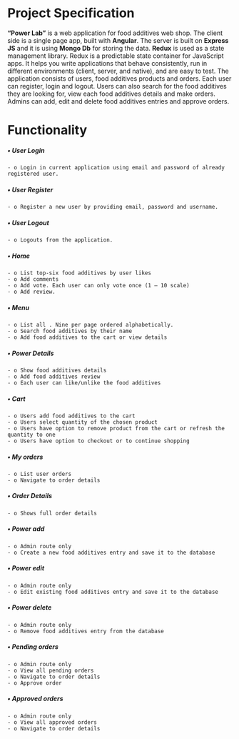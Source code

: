 # Project Specification

**“Power Lab”** is a web application for food additives web shop. 
The client side is a single page app, built with **Angular**. 
The server is built on **Express JS** and it is using **Mongo Db** for storing the data. 
**Redux** is used as a state management library. Redux is a predictable state container for JavaScript apps. 
It helps you write applications that behave consistently, run in different environments (client, server, and native), and are easy to test. 
The application consists of users, food additives products and orders. 
Each user can register, login and logout. Users can also search for the food additives they are looking for, view each food additives details and make orders. 
Admins can add, edit and delete food additives entries and approve orders.

# Functionality 

##### •	User Login 
    - o Login in current application using email and password of already registered user. 
##### •	User Register 
    - o Register a new user by providing email, password and username. 
##### •	User Logout 
    - o Logouts from the application. 
##### •	Home 
    - o List top-six food additives by user likes
    - o Add comments  
    - o Add vote. Each user can only vote once (1 – 10 scale) 
    - o Add review. 
##### •	Menu
    - o List all . Nine per page ordered alphabetically.  
    - o Search food additives by their name
    - o Add food additives to the cart or view details
##### •	Power Details
    - o Show food additives details
    - o Add food additives review
    - o Each user can like/unlike the food additives
##### •	Cart
    - o Users add food additives to the cart
    - o Users select quantity of the chosen product
    - o Users have option to remove product from the cart or refresh the quantity to one
    - o Users have option to checkout or to continue shopping
##### •	My orders
    - o List user orders
    - o Navigate to order details
##### •	Order Details
    - o Shows full order details
##### •	Power add 
    - o Admin route only
    - o Create a new food additives entry and save it to the database
##### •	Power edit 
    - o Admin route only
    - o Edit existing food additives entry and save it to the database
##### •	Power delete
    - o Admin route only
    - o Remove food additives entry from the database
##### •	Pending orders 
    - o Admin route only
    - o View all pending orders
    - o Navigate to order details
    - o Approve order
##### •	Approved orders 
    - o Admin route only
    - o View all approved orders
    - o Navigate to order details
